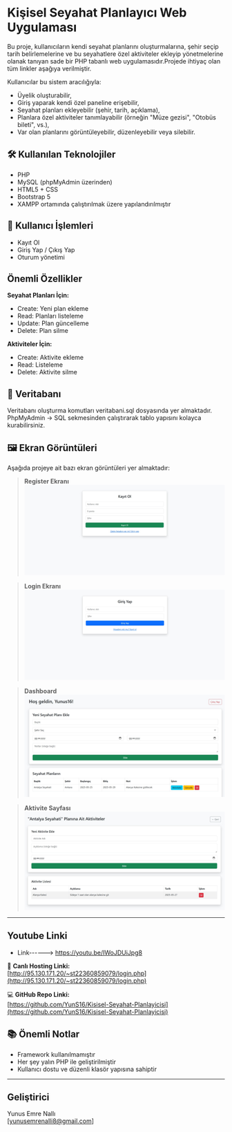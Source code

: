
#  Kişisel Seyahat Planlayıcı Web Uygulaması

Bu proje, kullanıcıların kendi seyahat planlarını oluşturmalarına, şehir seçip tarih belirlemelerine ve bu seyahatlere özel aktiviteler ekleyip yönetmelerine olanak tanıyan sade bir PHP tabanlı web uygulamasıdır.Projede ihtiyaç olan tüm linkler aşağıya verilmiştir.

Kullanıcılar bu sistem aracılığıyla:
- Üyelik oluşturabilir,
- Giriş yaparak kendi özel paneline erişebilir,
- Seyahat planları ekleyebilir (şehir, tarih, açıklama),
- Planlara özel aktiviteler tanımlayabilir (örneğin "Müze gezisi", "Otobüs bileti", vs.),
- Var olan planlarını görüntüleyebilir, düzenleyebilir veya silebilir.

## 🛠 Kullanılan Teknolojiler

-  PHP 
-  MySQL (phpMyAdmin üzerinden)
-  HTML5 + CSS
-  Bootstrap 5 
-  XAMPP ortamında çalıştırılmak üzere yapılandırılmıştır


## 🔐 Kullanıcı İşlemleri

-  Kayıt Ol 
-  Giriş Yap / Çıkış Yap
-  Oturum yönetimi 

##  Önemli Özellikler

**Seyahat Planları İçin:**
- Create: Yeni plan ekleme
- Read: Planları listeleme
- Update: Plan güncelleme
- Delete: Plan silme

**Aktiviteler İçin:**
- Create: Aktivite ekleme
- Read: Listeleme
- Delete: Aktivite silme

## 🧾 Veritabanı

Veritabanı oluşturma komutları veritabani.sql dosyasında yer almaktadır.  
PhpMyAdmin → SQL sekmesinden çalıştırarak tablo yapısını kolayca kurabilirsiniz.



## 🖼 Ekran Görüntüleri

Aşağıda projeye ait bazı ekran görüntüleri yer almaktadır:

>  **Register Ekranı**  
> ![Kayit](img/register.jpg)

>  **Login Ekranı**  
> ![Giriş](img/login.jpg)

>  **Dashboard**  
> ![Dashboard](img/dashboard.jpg)

>  **Aktivite Sayfası**  
> ![Aktiviteler](img/activities.jpg)



---

## Youtube Linki

- Link------> https://youtu.be/IWoJDUiJpg8

🔗 **Canlı Hosting Linki:**  
[http://95.130.171.20/~st22360859079/login.php](http://95.130.171.20/~st22360859079/login.php)

💻 **GitHub Repo Linki:**  
[https://github.com/YunS16/Kisisel-Seyahat-Planlayicisi](https://github.com/YunS16/Kisisel-Seyahat-Planlayicisi)


## 📚 Önemli Notlar

- Framework kullanılmamıştır
- Her şey yalın PHP ile geliştirilmiştir
- Kullanıcı dostu ve düzenli klasör yapısına sahiptir

---

##  Geliştirici
 Yunus Emre Nallı  
 [yunusemrenalli8@gmail.com]  




